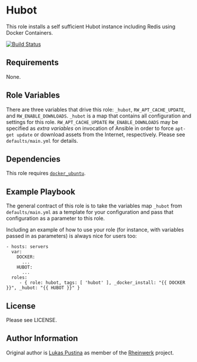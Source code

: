 Hubot
=====

This role installs a self sufficient Hubot instance including Redis
using Docker Containers.

[![Build Status](https://github.com/Rheinwerk/ansible-role-hubot_all_in_one/actions/workflows/ci.yml/badge.svg)](https://github.com/Rheinwerk/ansible-role-hubot_all_in_one/actions/workflows/ci.yml)

Requirements
------------

None.

Role Variables
--------------

There are three variables that drive this role: `_hubot`, `RW_APT_CACHE_UPDATE`, and `RW_ENABLE_DOWNLOADS`. `_hubot` is a map that contains all configuration and settings for this role. `RW_APT_CACHE_UPDATE` `RW_ENABLE_DOWNLOADS` may be specified as _extra variables_ on invocation of Ansible in order to force `apt-get update` or download assets from the Internet, respectively. Please see `defaults/main.yml` for details.

Dependencies
------------

This role requires [`docker_ubuntu`](https://galaxy.ansible.com/detail#/role/292).

Example Playbook
----------------

The general contract of this role is to take the variables map `_hubot` from `defaults/main.yml` as a template for your configuration and pass that configuration as a parameter to this role.

Including an example of how to use your role (for instance, with variables passed in as parameters) is always nice for users too:

    - hosts: servers
      var:
        DOCKER:
          ...
        HUBOT:
          ...
      roles:
         - { role: hubot, tags: [ 'hubot' ], _docker_install: "{{ DOCKER }}", _hubot: "{{ HUBOT }}" }

License
-------

Please see LICENSE.

Author Information
------------------

Original author is [Lukas Pustina](https://github.com/lukaspustina) as member of the [Rheinwerk](https://github.com/Rheinwerk) project.
